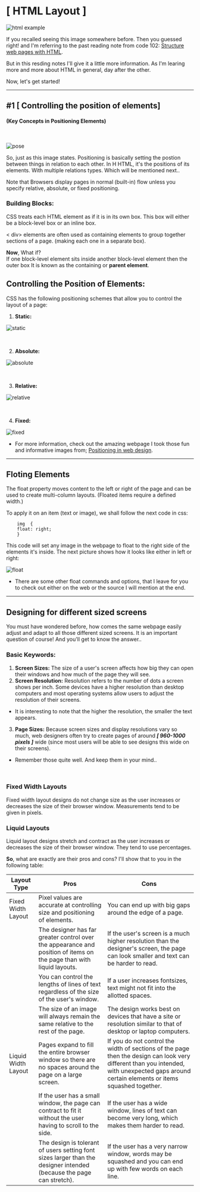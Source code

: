 # **[ HTML Layout ]**
![html example](https://www.ultraedit.com/assets/images/lp/html/html-tag.gif)

If you recalled seeing this image somewhere before. Then you guessed right! and I'm referring to the past reading note from code 102: [Structure web pages with HTML](https://umamah1mahmoud.github.io/reading-notes/HTML).

But in this resding notes I'll give it a little more information. As I'm learing more and more about HTML in general, day after the other.

Now, let's get started!
<hr/>

## **#1 [ Controlling the position of elements]**
#### (Key Concepts in Positioning Elements)
<br/>

![pose](https://blog.froont.com/content/images/2015/01/Z-index_FROONT.gif)

So, just as this image states. Positioning is basically setting the postion between things in relation to each other. In H HTML, it's the positions of its elements. With multiple relations types. Which will be mentioned next..

Note that Browsers display pages in normal (built-in) flow unless you specify relative, absolute, or fixed positioning.

### **Building Blocks:**
CSS treats each HTML element as if it is in its  own box. This box will either be a block-level box or an inline box.

< div> elements are often used as containing elements 
to group together sections of a page. (making each one in a separate box).

**Now**, What if? <br>If one block-level element sits inside another block-level element then the outer box It is  known as the containing or **parent element**.

## **Controlling the Position of Elements:**

CSS has the following positioning schemes that allow you to control the layout of a page:

1. **Static:**

![static](https://blog.froont.com/content/images/2015/01/02-Static-position-FROONT.gif)

<br>

2. **Absolute:**

![absolute](https://blog.froont.com/content/images/2015/01/03-Absolute-position-FROONT.gif)

<br>

3. **Relative:**

![relative](https://blog.froont.com/content/images/2015/01/04-Relative-position-FROONT.gif)

<br>

4. **Fixed:**

![fixed](https://blog.froont.com/content/images/2015/01/05-fixed-position-FROONT.gif)


* For more information, check out the amazing webpage I took those fun and informative images from; [Positioning in web design](https://blog.froont.com/positioning-in-web-design/).

<hr>

## **Floting Elements**

The float property moves content to the left or right of the page and can be used to create multi-column layouts. (Floated items require a defined width.)

To apply it on an item (text or image), we shall follow the next code in css:

        img  {
        float: right;
        }

This code will set any image in the webpage to float to the right side of the elements it's inside. The next picture shows how it looks like either in left or right:

![float](https://i2.wp.com/css-tricks.com/wp-content/uploads/2021/02/web-text-wrap.png?resize=540%2C270&ssl=1)

* There are some other float commands and options, that I leave for you to check out either on the web or the source I will mention at the end.

<hr>

## **Designing for different sized screens**

You must have wondered before, how comes the same webpage easily adjust and adapt to all those different sized screens. It is an important question of course! And you'll get to know the answer..

### **Basic Keywords:**
1. **Screen Sizes:** The size of a user's screen  affects how big they can open  their windows and how much  of the page they will see.
2. **Screen Resolution:** Resolution refers to the number of dots a screen shows per inch. Some  devices have a higher resolution than desktop computers and most  operating systems allow users to adjust the resolution of their screens. <br>
- It is interesting to note that  the higher the resolution, the  smaller the text appears.
3. **Page Sizes:** Because screen sizes and display resolutions vary so much, web designers often try to create pages of around _**[ 960-1000 pixels ]**_ wide  (since most users will be able to see designs this wide on their screens).

* Remember those quite well. And keep them in your mind..

<br/>

### **Fixed Width Layouts**
Fixed width layout designs do not change size as the user increases or decreases the size of their browser window. Measurements tend to be given in pixels. 


### **Liquid Layouts**

Liquid layout designs stretch and contract as the user increases or decreases the size of their browser window. They tend to use percentages.

**So**, what are exactly are their pros and cons? I'll show that to you in the following table:


| Layout Type | Pros  | Cons  |
| -------------- | --------------- | -------------|
| Fixed Width Layout | Pixel values are accurate at controlling size and  positioning of elements. | You can end up with big gaps around the edge of a page.
|    |The designer has far greater control over the appearance and position of items on the page than with liquid layouts. | If the user's screen is a much higher resolution than the designer's screen, the page can look smaller and text can be harder to read. |
|    |You can control the lengths of lines of text regardless of the size of the user's window. | If a user increases fontsizes, text might not fit into the allotted spaces. |
|    |The size of an image will always remain the same relative to the rest of the page. | The design works best on devices that have a site or resolution similar to that of  desktop or laptop computers.|
|Liquid Width Layout | Pages expand to fill the entire browser window so there are no spaces around the page on a large screen. | If you do not control the width of sections of the page then the design can look very different than you intended, with unexpected gaps around certain elements or items squashed together. |
|    | If the user has a small window, the page can contract to fit it without the user having to scroll to the side. | If the user has a wide window, lines of text can become very long, which makes them harder to read. |
|      | The design is tolerant of users setting font sizes larger than the designer intended (because the page can stretch). | If the user has a very narrow window, words may be squashed and you can end up with few words on each line. |


